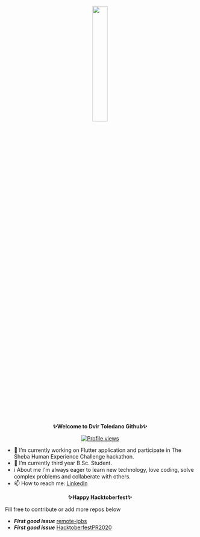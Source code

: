 <p align="center">
  <img width="28%" src="https://media.giphy.com/media/FPbnShq1h1IS5FQyPD/giphy.gif" />
</p>
<p align="center"><b>✨Welcome to Dvir Toledano Github✨</b>

</p>
<p align="center">
  <a href="https://komarev.com/ghpvc/?username=dt170"><img src="https://komarev.com/ghpvc/?username=dt170" alt="Profile views"></a>
 </p>



- 🔭 I’m currently working on Flutter application and participate in The Sheba Human Experience Challenge hackathon.
- 🌱 I’m currently third year B.Sc. Student.
- :information_source: About me I'm always eager to learn new technology, love coding, solve complex problems and collaberate with others.
- 📫 How to reach me: [LinkedIn](https://www.linkedin.com/in/dvir-toledano/)

<p align="center"><b>✨Happy Hacktoberfest✨</b></p>

Fill free to contribute or add more repos below
- ***First good issue*** [remote-jobs](https://github.com/remoteintech/remote-jobs) 
- ***First good issue*** [HacktoberfestPR2020](https://github.com/aryasoni98/HacktoberfestPR2020)

